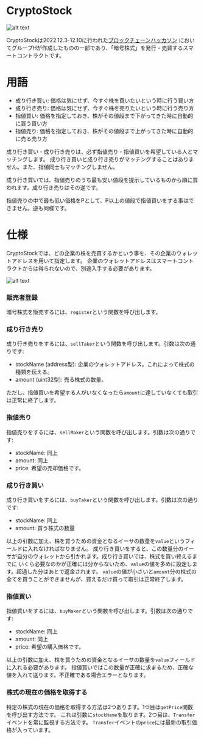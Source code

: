 # CryptoStock
![alt text](../master/image/logo.png?raw=true)<br>

CryptoStockは2022.12.3-12.10に行われた[ブロックチェーンハッカソン](https://todaiweb3.com/hackathon/)
においてグループHが作成したものの一部であり、「暗号株式」を発行・売買するスマートコントラクトです。

# 用語

- 成り行き買い: 価格は気にせず、今すぐ株を買いたいという時に行う買い方
- 成り行き売り: 価格は気にせず、今すぐ株を売りたいという時に行う売り方
- 指値買い: 価格を指定しておき、株がその値段まで下がってきた時に自動的に買う買い方
- 指値売り: 価格を指定しておき、株がその値段まで上がってきた時に自動的に売る売り方

成り行き買い・成り行き売りは、必ず指値売り・指値買いを希望している人とマッチングします。
成り行き買いと成り行き売りがマッチングすることはありません。また、指値同士もマッチングしません。

成り行き買いでは、指値売りのうち最も安い値段を提示しているものから順に買われます。成り行き売りはその逆です。

指値売りの中で最も低い価格をPとして、P以上の値段で指値買いをする事はできません。逆も同様です。

# 仕様

CryptoStockでは、どの企業の株を売買するかという事を、その企業のウォレットアドレスを用いて指定します。
企業のウォレットアドレスはスマートコントラクトからは得られないので、別途入手する必要があります。

![alt text](../master/image/system.png?raw=true)
### 販売者登録

暗号株式を販売するには、`register`という関数を呼び出します。

### 成り行き売り

成り行き売りをするには、`sellTaker`という関数を呼び出します。引数は次の通りです:

- stockName (address型): 企業のウォレットアドレス。これによって株式の種類を伝える。
- amount (uint32型): 売る株式の数量。

ただし、指値買いを希望する人がいなくなったら`amount`に達していなくても取引は正常に終了します。

### 指値売り

指値売りをするには、`sellMaker`という関数を呼び出します。引数は次の通りです:

- stockName: 同上
- amount: 同上
- price: 希望の売却価格です。

### 成り行き買い

成り行き買いをするには、`buyTaker`という関数を呼び出します。引数は次の通りです:

- stockName: 同上
- amount: 買う株式の数量

以上の引数に加え、株を買うための資金となるイーサの数量を`value`というフィールドに入れなければなりません。
成り行き買いをすると、この数量分のイーサが自分のウォレットから引かれます。成り行き買いでは、株式を買い終えるまでに
いくら必要なのかが正確には分からないため、`value`の値を多めに設定します。超過した分はあとで返金されます。
`value`の値が小さいと`amount`分の株式の全てを買うことができませんが、買えるだけ買って取引は正常終了します。

### 指値買い

指値買いをするには、`buyMaker`という関数を呼び出します。引数は次の通りです:

- stockName: 同上
- amount: 同上
- price: 希望の購入価格です。

以上の引数に加え、株を買うための資金となるイーサの数量を`value`フィールドに入れる必要があります。
指値買いではこの数量が正確に求まるため、正確な値を入れて送ります。不正確である場合エラーとなります。

### 株式の現在の価格を取得する

特定の株式の現在の価格を取得する方法は2つあります。1つ目は`getPrice`関数を呼び出す方法です。
これは引数に`stockName`を取ります。2つ目は、`Transfer`イベントを常に監視する方法です。
`Transfer`イベントの`price`には最新の取引価格が入っています。
